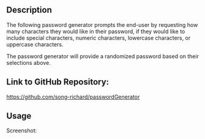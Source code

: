 ## Description

The following password generator prompts the end-user by requesting how many characters they would like in their password, if they would like to include special characters, numeric characters, lowercase characters, or uppercase characters.

The password generator will provide a randomized password based on their selections above.

## Link to GitHub Repository:

https://github.com/song-richard/passwordGenerator

## Usage

Screenshot:
